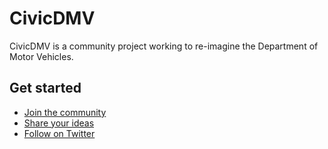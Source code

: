 # CivicDMV

CivicDMV is a community project working to re-imagine the Department of Motor Vehicles.

## Get started

* [Join the community](https://join.slack.com/t/civicdmv/shared_invite/enQtNjEyNjEwMjQ4OTAzLWQ4M2FlMDI0NzNiNTNmNjc4YjY2N2FmNzYwMjE5Mzg5OGVkYzY5ZDhmNjljMGY0MWY4ZDI5MGZhM2Y5ZmRkYjM)
* [Share your ideas](https://github.com/CivicDMV/ideas/issues/new)
* [Follow on Twitter](https://twitter.com/Civic_DMV/)